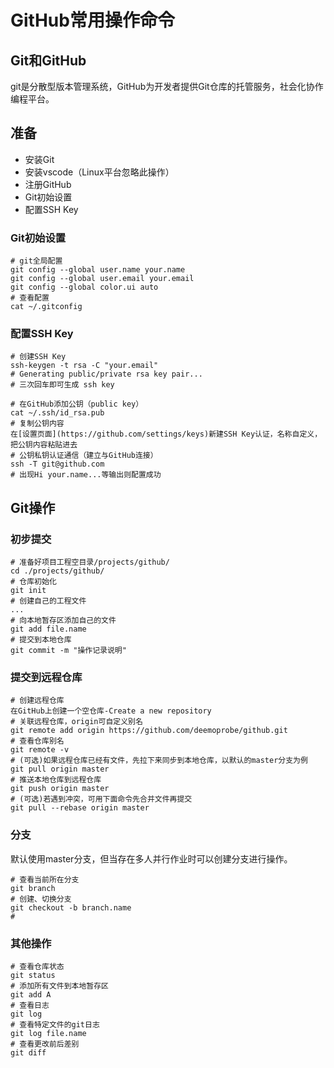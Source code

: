 # GitHub常用操作命令

## Git和GitHub

git是分散型版本管理系统，GitHub为开发者提供Git仓库的托管服务，社会化协作编程平台。

## 准备

- 安装Git
- 安装vscode（Linux平台忽略此操作）
- 注册GitHub
- Git初始设置
- 配置SSH Key

### Git初始设置

```shell
# git全局配置
git config --global user.name your.name
git config --global user.email your.email
git config --global color.ui auto
# 查看配置
cat ~/.gitconfig
```

### 配置SSH Key

```shell
# 创建SSH Key
ssh-keygen -t rsa -C "your.email"
# Generating public/private rsa key pair...
# 三次回车即可生成 ssh key

# 在GitHub添加公钥（public key）
cat ~/.ssh/id_rsa.pub
# 复制公钥内容
在[设置页面](https://github.com/settings/keys)新建SSH Key认证，名称自定义，把公钥内容粘贴进去
# 公钥私钥认证通信（建立与GitHub连接）
ssh -T git@github.com
# 出现Hi your.name...等输出则配置成功
```

## Git操作

### 初步提交

```shell
# 准备好项目工程空目录/projects/github/
cd ./projects/github/
# 仓库初始化
git init
# 创建自己的工程文件
...
# 向本地暂存区添加自己的文件
git add file.name
# 提交到本地仓库
git commit -m "操作记录说明"

```

### 提交到远程仓库

```shell
# 创建远程仓库
在GitHub上创建一个空仓库-Create a new repository
# 关联远程仓库，origin可自定义别名
git remote add origin https://github.com/deemoprobe/github.git
# 查看仓库别名
git remote -v
# (可选)如果远程仓库已经有文件，先拉下来同步到本地仓库，以默认的master分支为例
git pull origin master
# 推送本地仓库到远程仓库
git push origin master
# (可选)若遇到冲突，可用下面命令先合并文件再提交
git pull --rebase origin master
```

### 分支

默认使用master分支，但当存在多人并行作业时可以创建分支进行操作。

```shell
# 查看当前所在分支
git branch
# 创建、切换分支
git checkout -b branch.name
# 
```

### 其他操作

```shell
# 查看仓库状态
git status
# 添加所有文件到本地暂存区
git add A
# 查看日志
git log
# 查看特定文件的git日志
git log file.name
# 查看更改前后差别
git diff
```
